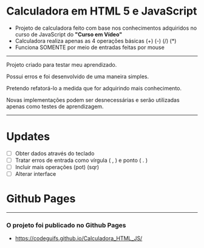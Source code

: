  # Calculadora em HTML 5 e JavaScript

* Projeto de calculadora feito com base nos conhecimentos adquiridos no curso de JavaScript do **"Curso em Vídeo"**
* Calculadora realiza apenas as 4 operações básicas (+) (-) (/) (*)
* Funciona SOMENTE por meio de entradas feitas por mouse
---
Projeto criado para testar meu aprendizado.

Possui erros e foi desenvolvido de uma maneira simples. 

Pretendo refatorá-lo a medida que for adquirindo mais conhecimento.

Novas implementações podem ser desnecessárias e serão utilizadas apenas como testes de aprendizagem.

---
# Updates

- [ ] Obter dados através do teclado
- [ ] Tratar erros de entrada como vírgula ( , ) e ponto ( . ) 
- [ ] Incluir mais operações (pot) (sqr) 
- [ ] Alterar interface

# Github Pages
---

### O projeto foi publicado no Github Pages

* https://codeguifs.github.io/Calculadora_HTML_JS/